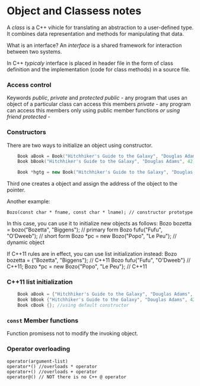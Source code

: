 # Object and Classess notes

A _class_ is a C++ vihicle for translating an abstraction to a user-defined type.
It combines data representation and methods for manipulating that data.

  What is an interface?
  An _interface_ is a shared framework for interaction between two systems.

In C++ _typicaly_ interface is placed in header file in the form of class definition
and the implementation (code for class methods) in a source file.

### Access control

Keywords _public_,  _private_ and _protected_
  _public_ - any program that uses an object of a particular class can access this members
  _private_ - any program can access this members only using public member functions *or using friend*
  _protected_ - 

### Constructors

There are two ways to initialize an object using constructor.


```c++
    Book aBook = Book("Hitchhiker's Guide to the Galaxy", "Douglas Adams", 42);
    Book bBook("Hitchhiker's Guide to the Galaxy", "Douglas Adams", 42);

    Book *hgtg = new Book("Hitchhiker's Guide to the Galaxy", "Douglas Adams", 42);
```

Third one creates a object and assign the address of the object to the pointer.

Another example:

    Bozo(const char * fname, const char * lname); // constructor prototype

In this case, you can use it to initialize new objects as follows:
    Bozo bozetta = bozo("Bozetta", "Biggens"); // primary form
    Bozo fufu("Fufu", "O'Dweeb"); // short form
    Bozo *pc = new Bozo("Popo", "Le Peu"); // dynamic object

If C++11 rules are in effect, you can use list initialization instead:
    Bozo bozetta = {"Bozetta", "Biggens"}; // C++11
    Bozo fufu{"Fufu", "O'Dweeb"} // C++11;
    Bozo *pc = new Bozo{"Popo", "Le Peu"}; // C++11

### C++11 list initialization

```c++
    Book aBook = {"Hitchhiker's Guide to the Galaxy", "Douglas Adams", 42};
    Book bBook {"Hitchhiker's Guide to the Galaxy", "Douglas Adams", 42};
    Book cBook {}; //using default constructor
```

### `const` Member functions

Function promisess not to modify the invoking object.


### Operator overloading

    operator(argument-list)
    operator*() //overloads * operator
    operator+() //overloads + operator
    operator@() // NOT there is no C++ @ operator
